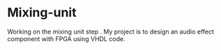 # Mixing-unit
Working on the mixing unit step . My project is to design an audio effect component with FPGA using VHDL code.
